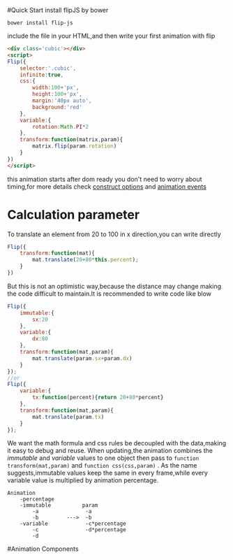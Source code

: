 #Quick Start
install flipJS by bower

````
bower install flip-js
````

include the file in your HTML,and then write your first animation with flip
```` HTML
<div class='cubic'></div>
<script>
Flip({
    selector:'.cubic',
    infinite:true,
    css:{
        width:100+'px',
        height:100+'px',
        margin:'40px auto',
        background:'red'
    },
    variable:{
        rotation:Math.PI*2
    },
    transform:function(matrix,param){
        matrix.flip(param.rotation)
    }
})
</script>
````
this animation starts after dom ready you don't need to worry about timing,for more details check [construct options](doc/animation.md#construct) and [animation events](doc/animation.md#event)
# Calculation parameter
To translate an element from 20 to 100 in x direction,you can write directly
```` javascript
Flip({
    transform:function(mat){
        mat.translate(20+80*this.percent);
    }
})
````
But this is not an optimistic way,because the distance may change making the code difficult to maintain.It is recommended to write code like blow
```` javascript
Flip({
    immutable:{
        sx:20
    },
    variable:{
        dx:80
    },
    transform:function(mat,param){
        mat.translate(param.sx+param.dx)
    }
});
//or
Flip({
    variable:{
        tx:function(percent){return 20+80*percent}
    },
    transform:function(mat,param){
        mat.translate(param.tx)
    }
});
````
We want the math formula and css rules be decoupled with the data,making it easy to debug and reuse.
When updating,the animation combines the *immutable* and *variable* values to one object then pass to  `function transform(mat,param)` and `function css(css,param)` .
As the name suggests,immutable values keep the same in every frame,while every variable value is multiplied by animation percentage.
````
Animation
    -percentage
    -immutable          param
        -a               -a
        -b         --->  -b
    -variable            -c*percentage
        -c               -d*percentage
        -d
````
#Animation Components



